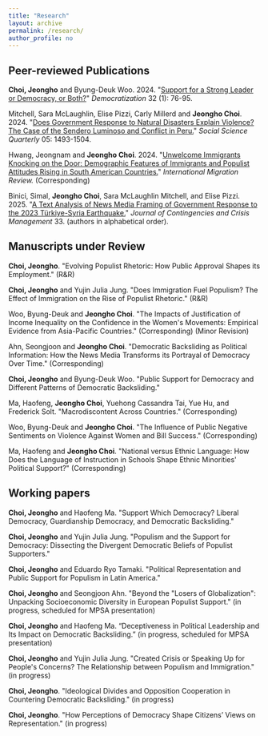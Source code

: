 ```yaml
---
title: "Research"
layout: archive
permalink: /research/
author_profile: no
---
```

## Peer-reviewed Publications

**Choi, Jeongho** and Byung-Deuk Woo. 2024. "[Support for a Strong Leader or Democracy, or Both?](https://doi.org/10.1080/13510347.2024.2392643)" *Democratization* 32 (1): 76-95.

Mitchell, Sara McLaughlin, Elise Pizzi, Carly Millerd and <strong>Jeongho Choi</strong>. 2024. "[Does Government Response to Natural Disasters Explain Violence? The Case of the Sendero Luminoso and Conflict in Peru.](https://doi.org/10.1111/ssqu.13438)" *Social Science Quarterly* 05: 1493-1504.

Hwang, Jeongnam and **Jeongho Choi**. 2024. "[Unwelcome Immigrants Knocking on the Door: Demographic Features of Immigrants and Populist Attitudes Rising in South American Countries.](https://doi.org/10.1177/01979183231225941)" *International Migration Review.* (Corresponding)

Binici, Simal, <strong>Jeongho Choi</strong>, Sara McLaughlin Mitchell, and Elise Pizzi. 2025. "[A Text Analysis of News Media Framing of Government Response to the 2023 Türkiye-Syria Earthquake.](https://doi.org/10.1111/1468-5973.70023)" *Journal of Contingencies and Crisis Management* 33. (authors in alphabetical order).

## Manuscripts under Review

<strong>Choi, Jeongho</strong>. "Evolving Populist Rhetoric: How Public Approval Shapes its Employment." (R&R)

**Choi, Jeongho** and Yujin Julia Jung. "Does Immigration Fuel Populism? The Effect of Immigration on the Rise of Populist Rhetoric." (R&R)

Woo, Byung-Deuk and <strong>Jeongho Choi</strong>. "The Impacts of Justification of Income Inequality on the Confidence in the Women's Movements: Empirical Evidence from Asia-Pacific Countries." (Corresponding) (Minor Revision)

Ahn, Seongjoon and **Jeongho Choi**. "Democratic Backsliding as Political Information: How the News Media Transforms its Portrayal of Democracy Over Time." (Corresponding)

<strong>Choi, Jeongho</strong> and Byung-Deuk Woo. "Public Support for Democracy and Different Patterns of Democratic Backsliding."

Ma, Haofeng, **Jeongho Choi**, Yuehong Cassandra Tai, Yue Hu, and Frederick Solt. "Macrodiscontent Across Countries." (Corresponding)

Woo, Byung-Deuk and <strong>Jeongho Choi</strong>. "The Influence of Public Negative Sentiments on Violence Against Women and Bill Success." (Corresponding)

Ma, Haofeng and <strong>Jeongho Choi</strong>. "National versus Ethnic Language: How Does the Language of Instruction in Schools Shape Ethnic Minorities' Political Support?" (Corresponding)

## Working papers

**Choi, Jeongho** and Haofeng Ma. "Support Which Democracy? Liberal Democracy, Guardianship Democracy, and Democratic Backsliding."

**Choi, Jeongho** and Yujin Julia Jung. "Populism and the Support for Democracy: Dissecting the Divergent Democratic Beliefs of Populist Supporters."

**Choi, Jeongho** and Eduardo Ryo Tamaki. "Political Representation and Public Support for Populism in Latin America."

**Choi, Jeongho** and Seongjoon Ahn. "Beyond the "Losers of Globalization": Unpacking Socioeconomic Diversity in European Populist Support." (in progress, scheduled for MPSA presentation)

**Choi, Jeongho** and Haofeng Ma. “Deceptiveness in Political Leadership and Its Impact on Democratic Backsliding.” (in progress, scheduled for MPSA presentation)

**Choi, Jeongho** and Yujin Julia Jung. "Created Crisis or Speaking Up for People's Concerns? The Relationship between Populism and Immigration." (in progress)

**Choi, Jeongho**. "Ideological Divides and Opposition Cooperation in Countering Democratic Backsliding." (in progress)

**Choi, Jeongho**. "How Perceptions of Democracy Shape Citizens’ Views on Representation." (in progress)